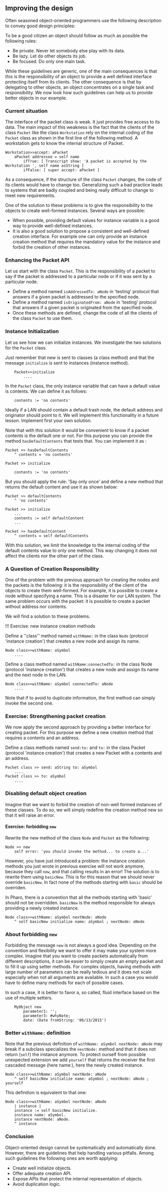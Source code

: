 ## Improving the design

Often seasoned object-oriented programmers use the following description to convey good design principles: 

To be a good citizen an object should follow as much as possible the following rules:
- Be private. Never let somebody else play with its data.
- Be lazy. Let do other objects its job.
- Be focused. Do only one main task.

While these guidelines are generic, one of the main consequences is that this is the responsibility
of an object to provide a well defined interface protecting itself from its clients. The other consequence
is that by delegating to other objects, an object concentrates on a single task and responsibility. We now
look how such guidelines can help us to provide better objects in our example.

### Current situation

The interface of the packet class is weak. It just provides free access to its data. The main impact of
this weakness is the fact that the clients of the class `Packet` like the class `Workstation` rely on the internal coding
of the `Packet` class as shown in the first line of the following method. A workstation gets to know the internal structure of Packet.

```
Workstation>>accept: aPacket
    aPacket addressee = self name
        ifTrue: [ Transcript show: 'A packet is accepted by the Workstation ', self name asString ]
        ifFalse: [ super accept: aPacket ]
```

As a consequence, if the structure of the class `Packet` changes, the code of its clients would have
to change too. Generalizing such a bad practice leads to systems that are badly coupled and being
really difficult to change to meet new requirements.

One of the solution to these problems is to give the responsibility to the objects to create well-formed instances.
Several ways are possible:

- When possible, providing default values for instance variable is a good way to provide well-defined instances.
- It is also a good solution to propose a consistent and well-defined creation interface. For example one can only provide an instance creation method that requires the mandatory value for the instance and forbid the creation of other instances.


### Enhancing the Packet API
Let us start with the class `Packet`.  This is the responsibility of a packet to say if the packet is addressed to a particular node or if it was sent
by a particular node.
- Define a method named `isAddressedTo: aNode` in 'testing' protocol that answers if a given packet is addressed to the specified node.
- Define a method named `isOriginatedFrom: aNode` in 'testing' protocol that answers if a given packet is originated from the specified node.
- Once these methods are defined, change the code of all the clients of the class `Packet` to use them.


### Instance Initialization

Let us see how we can initialize instances. We investigate the two solutions for the `Packet` class.

Just remember that new is sent to classes (a class method) and that the message `initialize` is sent to 
instances (instance method). 

```language=smalltalk
    Packet>>initialize
        ....
```

In the `Packet` class, the only instance variable that can have a default value is contents. We can define it as follows: 

```language=smalltalk
    contents := 'no contents'
```

Ideally if a LAN should contain a default trash node, the default address and originator should point
to it. We will implement this functionality in a future lesson. Implement first your own solution.

Note that with this solution it would be convenient to know if a packet contents
is the default one or not. For this purpose you can  provide the method `hasDefaultContents` that tests
that. You can implement it as :

```language=smalltalk
Packet >> hasDefaultContents
    ^ contents = 'no contents'

Packet >> initialize
    
    contents := 'no contents'
```

But you should apply the rule: 'Say only once' and define a new method that returns the default content
and use it as shown below:

```language=smalltalk
Packet >> defaultContents
    ^ 'no contents'
	
Packet >> initialize
    ...
    contents := self defaultContent
    ...
	
Packet >> hasDefaultContent
    ^ contents = self defaultContents
```

With this solution, we limit the knowledge to the internal coding of the default contents value to only
one method. This way changing it does not affect the clients nor the other part of the class.

### A Question of Creation Responsibility

One of the problem with the previous approach for creating the nodes and the packets is the following: it
is the responsibility of the client of the objects to create them well-formed. For example, it is possible to
create a node without specifying a name. This is a disaster for our LAN system. The same problem occurs with the packet: it is possible to create a packet without address nor contents.

We will find a solution to these problems.

!!! Exercise: new instance creation methods

Define a ''class'' method named `withName:` in the class `Node` (protocol 'instance creation') that creates a new node and assign its name.

```language=smalltalk
Node class>>withName: aSymbol
    ....
```

Define a class method named `withName:connectedTo:` in the class Node (protocol 'instance creation') that creates a new node and assign its name and the next node in the LAN.

```language=smalltalk
Node class>>withName: aSymbol connectedTo: aNode
    ....
```

Note that if to avoid to duplicate information, the first method can simply invoke the second one.





### Exercise: Strengthening packet creation

We now apply the second approach by providing a better interface for creating packet. For this
purpose we define a new creation method that requires a contents and an address.



Define a class methods named `send:to:` and `to:` in the class Packet (protocol 'instance creation') that creates a new Packet with a contents and an address.

```language=smalltalk
Packet class >> send: aString to: aSymbol
	....
Packet class >> to: aSymbol
	....
```


### Disabling default object creation
 
Imagine that we want to forbid the creation of non-well formed instances of these classes.
To do so, we will simply redefine the creation method new so that it will raise an error.

#### Exercise: forbidding `new`

Rewrite the new method of the class `Node` and `Packet` as the following:

```
Node >> new
    self error: 'you should invoke the method... to create a...'
```

However, you have just introduced a problem: the instance creation methods you just wrote in previous exercise
will not work anymore, because they call `new`, and that calling results in an error! The solution is to
rewrite them using `basicNew`. This is for this reason that we should never override `basicNew`. In fact none of the methods starting with `basic` should be overriden.

In Pharo, there is a convention that all the methods starting with 'basic' should not be overridden. `basicNew` is the method responsible for always providing a newly created instance. 

```
Node class>>withName: aSymbol nextNode: aNode
    ^ self basicNew initialize name: aSymbol ; nextNode: aNode
```

### About forbidding `new`
Forbidding the message `new` is not always a good idea. Depending on the convention and flexibility we want to offer 
it may make your system more complex. Imagine that you want to create packets automatically from different descriptions, it can be easier to simply create an empty packet and to fill it up using setter methods. 
For complex objects, having methods with large number of parameters can be really tedious and it does not scale
especially when not all arguments are available. In such a case you would have to define many methods for each of possible cases.

In such a case, it is better to favor a, so called, fluid interface based on the use of multiple setters. 

```
	MyObject new
		parameter1: '';
		parameter3: #whyNote;
		date: (Date fromString: '06/13/2015')
```


### Better `withName:` definition

Note that the previous definition of `withName: aSymbol nextNode: aNode` may break if a subclass specializes the `nextNode:` method and that it does not return (`self`) the instance anymore. To protect ourself from possible unexpected extension we add `yourself` that returns the receiver the first cascaded message (here name:), here the newly created instance.

```
Node class>>withName: aSymbol nextNode: aNode
    ^ self basicNew initialize name: aSymbol ; nextNode: aNode ; yourself
```

This definition is equivalent to that one:

```
Node class>>withName: aSymbol nextNode: aNode
    | instance |
	instance := self basicNew initialize.
	instance name: aSymbol. 
	instance nextNode: aNode. 
	^ instance
```



### Conclusion

Object-oriented design cannot be systematically and automatically done. However, there are guidelines that help handling various pitfalls. 
Among such guidelines the following ones are worth applying:
- Create well initialize objects.
- Offer adequate creation API.
- Expose APIs that protect the internal representation of objects.
- Avoid duplication logic.
